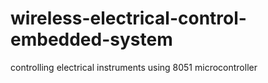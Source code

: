 # wireless-electrical-control-embedded-system
controlling electrical instruments using 8051 microcontroller
